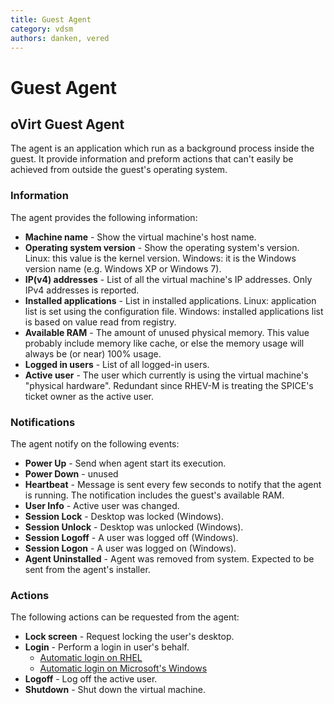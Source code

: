 ```yaml
---
title: Guest Agent
category: vdsm
authors: danken, vered
---
```


# Guest Agent

## oVirt Guest Agent

The agent is an application which run as a background process inside the guest. It provide information and preform actions that can't easily be achieved from outside the guest's operating system.

### Information

The agent provides the following information:

*   **Machine name** - Show the virtual machine's host name.
*   **Operating system version** - Show the operating system's version. Linux: this value is the kernel version. Windows: it is the Windows version name (e.g. Windows XP or Windows 7).
*   **IP(v4) addresses** - List of all the virtual machine's IP addresses. Only IPv4 addresses is reported.
*   **Installed applications** - List in installed applications. Linux: application list is set using the configuration file. Windows: installed applications list is based on value read from registry.
*   **Available RAM** - The amount of unused physical memory. This value probably include memory like cache, or else the memory usage will always be (or near) 100% usage.
*   **Logged in users** - List of all logged-in users.
*   **Active user** - The user which currently is using the virtual machine's "physical hardware". Redundant since RHEV-M is treating the SPICE's ticket owner as the active user.

### Notifications

The agent notify on the following events:

*   **Power Up** - Send when agent start its execution.
*   **Power Down** - unused
*   **Heartbeat** - Message is sent every few seconds to notify that the agent is running. The notification includes the guest's available RAM.
*   **User Info** - Active user was changed.
*   **Session Lock** - Desktop was locked (Windows).
*   **Session Unlock** - Desktop was unlocked (Windows).
*   **Session Logoff** - A user was logged off (Windows).
*   **Session Logon** - A user was logged on (Windows).
*   **Agent Uninstalled** - Agent was removed from system. Expected to be sent from the agent's installer.

### Actions

The following actions can be requested from the agent:

*   **Lock screen** - Request locking the user's desktop.
*   **Login** - Perform a login in user's behalf.
    -   [Automatic login on RHEL](/develop/developer-guide/vdsm/guest-agent-login-rhel.html)
    -   [Automatic login on Microsoft's Windows](/develop/developer-guide/vdsm/guest-agent-login-windows.html)
*   **Logoff** - Log off the active user.
*   **Shutdown** - Shut down the virtual machine.


